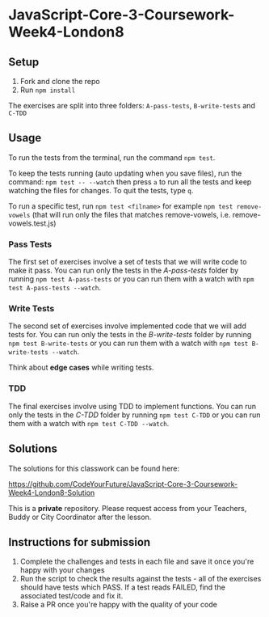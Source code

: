 # JavaScript-Core-3-Coursework-Week4-London8

## Setup

1. Fork and clone the repo
2. Run `npm install`

The exercises are split into three folders: `A-pass-tests`, `B-write-tests` and `C-TDD`

## Usage

To run the tests from the terminal, run the command `npm test`.

To keep the tests running (auto updating when you save files), run the command: `npm test -- --watch` then press `a` to run all the tests and keep watching the files for changes. To quit the tests, type `q`.

To run a specific test, run `npm test <filname>` for example `npm test remove-vowels` (that will run only the files that matches remove-vowels, i.e. remove-vowels.test.js)

### Pass Tests

The first set of exercises involve a set of tests that we will write code to make it pass. You can run only the tests in the _A-pass-tests_ folder by running `npm test A-pass-tests` or you can run them with a watch with `npm test A-pass-tests --watch`.

### Write Tests

The second set of exercises involve implemented code that we will add tests for. You can run only the tests in the _B-write-tests_ folder by running `npm test B-write-tests` or you can run them with a watch with `npm test B-write-tests --watch`.

Think about **edge cases** while writing tests.

### TDD

The final exercises involve using TDD to implement functions. You can run only the tests in the _C-TDD_ folder by running `npm test C-TDD` or you can run them with a watch with `npm test C-TDD --watch`.

## Solutions

The solutions for this classwork can be found here:

https://github.com/CodeYourFuture/JavaScript-Core-3-Coursework-Week4-London8-Solution

This is a **private** repository. Please request access from your Teachers, Buddy or City Coordinator after the lesson.

## Instructions for submission

1. Complete the challenges and tests in each file and save it once you're happy with your changes
2. Run the script to check the results against the tests - all of the exercises should have tests which PASS. If a test reads FAILED, find the associated test/code and fix it.
3. Raise a PR once you're happy with the quality of your code
